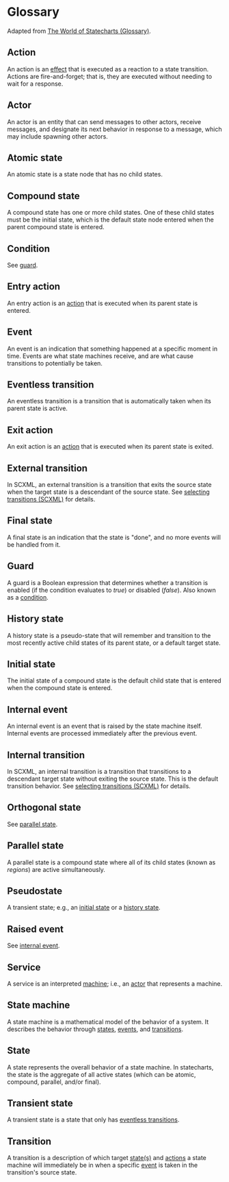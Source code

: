 # Glossary

Adapted from [The World of Statecharts (Glossary)](https://statecharts.dev/glossary/).

## Action

An action is an [effect](../guides/effects.md) that is executed as a reaction to a state transition. Actions are fire-and-forget; that is, they are executed without needing to wait for a response.

## Actor

An actor is an entity that can send messages to other actors, receive messages, and designate its next behavior in response to a message, which may include spawning other actors.

## Atomic state

An atomic state is a state node that has no child states.

## Compound state

A compound state has one or more child states. One of these child states must be the initial state, which is the default state node entered when the parent compound state is entered.

## Condition

See [guard](#guard).

## Entry action

An entry action is an [action](#action) that is executed when its parent state is entered.

## Event

An event is an indication that something happened at a specific moment in time. Events are what state machines receive, and are what cause transitions to potentially be taken.

## Eventless transition

An eventless transition is a transition that is automatically taken when its parent state is active.

## Exit action

An exit action is an [action](#action) that is executed when its parent state is exited.

## External transition

In SCXML, an external transition is a transition that exits the source state when the target state is a descendant of the source state. See [selecting transitions (SCXML)](https://www.w3.org/TR/scxml/#SelectingTransitions) for details.

## Final state

A final state is an indication that the state is "done", and no more events will be handled from it.

## Guard

A guard is a Boolean expression that determines whether a transition is enabled (if the condition evaluates to _true_) or disabled (_false_). Also known as a [condition](#condition).

## History state

A history state is a pseudo-state that will remember and transition to the most recently active child states of its parent state, or a default target state.

## Initial state

The initial state of a compound state is the default child state that is entered when the compound state is entered.

## Internal event

An internal event is an event that is raised by the state machine itself. Internal events are processed immediately after the previous event.

## Internal transition

In SCXML, an internal transition is a transition that transitions to a descendant target state without exiting the source state. This is the default transition behavior. See [selecting transitions (SCXML)](https://www.w3.org/TR/scxml/#SelectingTransitions) for details.

## Orthogonal state

See [parallel state](#parallel-state).

## Parallel state

A parallel state is a compound state where all of its child states (known as _regions_) are active simultaneously.

## Pseudostate

A transient state; e.g., an [initial state](#initial-state) or a [history state](#history-state).

## Raised event

See [internal event](#internal-event).

## Service

A service is an interpreted [machine](#state-machine); i.e., an [actor](#actor) that represents a machine.

## State machine

A state machine is a mathematical model of the behavior of a system. It describes the behavior through [states](#state), [events](#event), and [transitions](#transition).

## State

A state represents the overall behavior of a state machine. In statecharts, the state is the aggregate of all active states (which can be atomic, compound, parallel, and/or final).

## Transient state

A transient state is a state that only has [eventless transitions](#eventless-transition).

## Transition

A transition is a description of which target [state(s)](#state) and [actions](#action) a state machine will immediately be in when a specific [event](#event) is taken in the transition's source state.
